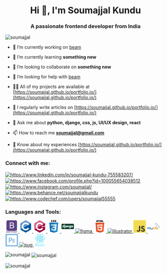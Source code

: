 <h1 align="center">Hi 👋, I'm Soumajjal Kundu</h1>
<h3 align="center">A passionate frontend developer from India</h3>

<p align="left"> <img src="https://komarev.com/ghpvc/?username=soumajjal&label=Profile%20views&color=0e75b6&style=flat" alt="soumajjal" /> </p>

<!-- <p align="left"> <a href="https://github.com/ryo-ma/github-profile-trophy"><img src="https://github-profile-trophy.vercel.app/?username=soumajjal" alt="soumajjal" /></a> </p> -->

- 🔭 I’m currently working on [beam](https://github.com/soumajjal/)

- 🌱 I’m currently learning **something new**

- 👯 I’m looking to collaborate on **something new**

- 🤝 I’m looking for help with [beam](https://github.com/soumajjal/)

- 👨‍💻 All of my projects are available at [https://soumajjal.github.io/portfolio.io/](https://soumajjal.github.io/portfolio.io/)

- 📝 I regularly write articles on [https://soumajjal.github.io/portfolio.io/](https://soumajjal.github.io/portfolio.io/)

- 💬 Ask me about **python, django, css, js, UI/UX design, react**

- 📫 How to reach me **soumajjal@gmail.com**

- 📄 Know about my experiences [https://soumajjal.github.io/portfolio.io/](https://soumajjal.github.io/portfolio.io/)

<h3 align="left">Connect with me:</h3>
<p align="left">
<a href="https://linkedin.com/in/https://www.linkedin.com/in/soumajjal-kundu-755583207/" target="blank"><img align="center" src="https://raw.githubusercontent.com/rahuldkjain/github-profile-readme-generator/master/src/images/icons/Social/linked-in-alt.svg" alt="https://www.linkedin.com/in/soumajjal-kundu-755583207/" height="30" width="40" /></a>
<a href="https://fb.com/https://www.facebook.com/profile.php?id=100055654038512" target="blank"><img align="center" src="https://raw.githubusercontent.com/rahuldkjain/github-profile-readme-generator/master/src/images/icons/Social/facebook.svg" alt="https://www.facebook.com/profile.php?id=100055654038512" height="30" width="40" /></a>
<a href="https://instagram.com/https://www.instagram.com/soumajjal/" target="blank"><img align="center" src="https://raw.githubusercontent.com/rahuldkjain/github-profile-readme-generator/master/src/images/icons/Social/instagram.svg" alt="https://www.instagram.com/soumajjal/" height="30" width="40" /></a>
<a href="https://www.behance.net/https://www.behance.net/soumajjalkundu" target="blank"><img align="center" src="https://raw.githubusercontent.com/rahuldkjain/github-profile-readme-generator/master/src/images/icons/Social/behance.svg" alt="https://www.behance.net/soumajjalkundu" height="30" width="40" /></a>
<a href="https://www.codechef.com/users/https://www.codechef.com/users/soumajjal55555" target="blank"><img align="center" src="https://cdn.jsdelivr.net/npm/simple-icons@3.1.0/icons/codechef.svg" alt="https://www.codechef.com/users/soumajjal55555" height="30" width="40" /></a>
</p>

<h3 align="left">Languages and Tools:</h3>
<p align="left"> <a href="https://getbootstrap.com" target="_blank"> <img src="https://raw.githubusercontent.com/devicons/devicon/master/icons/bootstrap/bootstrap-plain-wordmark.svg" alt="bootstrap" width="40" height="40"/> </a> <a href="https://www.cprogramming.com/" target="_blank"> <img src="https://raw.githubusercontent.com/devicons/devicon/master/icons/c/c-original.svg" alt="c" width="40" height="40"/> </a> <a href="https://www.w3schools.com/cpp/" target="_blank"> <img src="https://raw.githubusercontent.com/devicons/devicon/master/icons/cplusplus/cplusplus-original.svg" alt="cplusplus" width="40" height="40"/> </a> <a href="https://www.w3schools.com/css/" target="_blank"> <img src="https://raw.githubusercontent.com/devicons/devicon/master/icons/css3/css3-original-wordmark.svg" alt="css3" width="40" height="40"/> </a> <a href="https://www.djangoproject.com/" target="_blank"> <img src="https://raw.githubusercontent.com/devicons/devicon/master/icons/django/django-original.svg" alt="django" width="40" height="40"/> </a> <a href="https://www.figma.com/" target="_blank"> <img src="https://www.vectorlogo.zone/logos/figma/figma-icon.svg" alt="figma" width="40" height="40"/> </a> <a href="https://www.w3.org/html/" target="_blank"> <img src="https://raw.githubusercontent.com/devicons/devicon/master/icons/html5/html5-original-wordmark.svg" alt="html5" width="40" height="40"/> </a> <a href="https://www.adobe.com/in/products/illustrator.html" target="_blank"> <img src="https://www.vectorlogo.zone/logos/adobe_illustrator/adobe_illustrator-icon.svg" alt="illustrator" width="40" height="40"/> </a> <a href="https://developer.mozilla.org/en-US/docs/Web/JavaScript" target="_blank"> <img src="https://raw.githubusercontent.com/devicons/devicon/master/icons/javascript/javascript-original.svg" alt="javascript" width="40" height="40"/> </a> <a href="https://www.mysql.com/" target="_blank"> <img src="https://raw.githubusercontent.com/devicons/devicon/master/icons/mysql/mysql-original-wordmark.svg" alt="mysql" width="40" height="40"/> </a> <a href="https://www.photoshop.com/en" target="_blank"> <img src="https://raw.githubusercontent.com/devicons/devicon/master/icons/photoshop/photoshop-line.svg" alt="photoshop" width="40" height="40"/> </a> <a href="https://pugjs.org" target="_blank"> <img src="https://cdn.worldvectorlogo.com/logos/pug.svg" alt="pug" width="40" height="40"/> </a> <a href="https://reactjs.org/" target="_blank"> <img src="https://raw.githubusercontent.com/devicons/devicon/master/icons/react/react-original-wordmark.svg" alt="react" width="40" height="40"/> </a> </p>

<p><img align="left" src="https://github-readme-stats.vercel.app/api/top-langs?username=soumajjal&show_icons=true&locale=en&layout=compact" alt="soumajjal" /></p>

<p>&nbsp;<img align="center" src="https://github-readme-stats.vercel.app/api?username=soumajjal&show_icons=true&locale=en" alt="soumajjal" /></p>

<p><img align="center" src="https://github-readme-streak-stats.herokuapp.com/?user=soumajjal&" alt="soumajjal" /></p>
